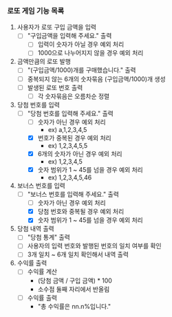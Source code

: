 ### 로또 게임 기능 목록
1. 사용자가 로또 구입 금액을 입력
   - [ ] "구입금액을 입력해 주세요." 출력
     - [ ] 입력이 숫자가 아닐 경우 예외 처리
     - [ ] 1000으로 나누어지지 않을 경우 예외 처리
2. 금액만큼의 로또 발행
   - [ ] "(구입금액/1000)개를 구매했습니다." 출력
   - [ ] 중복되지 않는 6개의 숫자묶음 (구입금액/1000)개 생성
   - [ ] 발생된 로또 번호 출력
     - [ ] 각 숫자묶음은 오름차순 정렬
3. 당첨 번호를 입력
   - [ ] "당첨 번호를 입력해 주세요." 출력
     - [ ] 숫자가 아닌 경우 예외 처리
       - ex) a,1,2,3,4,5
     - [x] 번호가 중복된 경우 예외 처리
       - ex) 1,2,3,4,5,5
     - [x] 6개의 숫자가 아닌 경우 예외 처리
       - ex) 1,2,3,4,5
     - [x] 숫자 범위가 1 ~ 45를 넘을 경우 예외 처리
       - ex) 1,2,3,4,5,46
4. 보너스 번호를 입력
   - [ ] "보너스 번호를 입력해 주세요." 출력
     - [ ] 숫자가 아닌 경우 예외 처리
     - [x] 당첨 번호와 중복될 경우 예외 처리
     - [x] 숫자 범위가 1 ~ 45를 넘을 경우 예외 처리
5. 당첨 내역 출력
   - [ ] "당첨 통계" 출력
   - [ ] 사용자의 입력 번호와 발행된 번호의 일치 여부를 확인
   - [ ] 3개 일치 ~ 6개 일치 확인해서 내역 출력
6. 수익률 출력
   - [ ] 수익률 계산
     - (당첨 금액 / 구입 금액) * 100
     - 소수점 둘째 자리에서 반올림
   - [ ] 수익률 출력
     - "총 수익률은 nn.n%입니다."